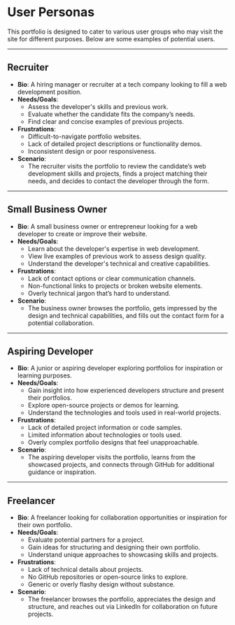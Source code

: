 # User Personas

This portfolio is designed to cater to various user groups who may visit the
site for different purposes. Below are some examples of potential users.

---

## **Recruiter**

- **Bio**: A hiring manager or recruiter at a tech company looking to fill a web
  development position.
- **Needs/Goals**:
  - Assess the developer's skills and previous work.
  - Evaluate whether the candidate fits the company’s needs.
  - Find clear and concise examples of previous projects.
- **Frustrations**:
  - Difficult-to-navigate portfolio websites.
  - Lack of detailed project descriptions or functionality demos.
  - Inconsistent design or poor responsiveness.
- **Scenario**:
  - The recruiter visits the portfolio to review the candidate’s web development
    skills and projects, finds a project matching their needs, and decides to
    contact the developer through the form.

---

## **Small Business Owner**

- **Bio**: A small business owner or entrepreneur looking for a web developer to
  create or improve their website.
- **Needs/Goals**:
  - Learn about the developer's expertise in web development.
  - View live examples of previous work to assess design quality.
  - Understand the developer's technical and creative capabilities.
- **Frustrations**:
  - Lack of contact options or clear communication channels.
  - Non-functional links to projects or broken website elements.
  - Overly technical jargon that’s hard to understand.
- **Scenario**:
  - The business owner browses the portfolio, gets impressed by the design and
    technical capabilities, and fills out the contact form for a potential
    collaboration.

---

## **Aspiring Developer**

- **Bio**: A junior or aspiring developer exploring portfolios for inspiration
  or learning purposes.
- **Needs/Goals**:
  - Gain insight into how experienced developers structure and present their
    portfolios.
  - Explore open-source projects or demos for learning.
  - Understand the technologies and tools used in real-world projects.
- **Frustrations**:
  - Lack of detailed project information or code samples.
  - Limited information about technologies or tools used.
  - Overly complex portfolio designs that feel unapproachable.
- **Scenario**:
  - The aspiring developer visits the portfolio, learns from the showcased
    projects, and connects through GitHub for additional guidance or
    inspiration.

---

## **Freelancer**

- **Bio**: A freelancer looking for collaboration opportunities or inspiration
  for their own portfolio.
- **Needs/Goals**:
  - Evaluate potential partners for a project.
  - Gain ideas for structuring and designing their own portfolio.
  - Understand unique approaches to showcasing skills and projects.
- **Frustrations**:
  - Lack of technical details about projects.
  - No GitHub repositories or open-source links to explore.
  - Generic or overly flashy design without substance.
- **Scenario**:
  - The freelancer browses the portfolio, appreciates the design and structure,
    and reaches out via LinkedIn for collaboration on future projects.
